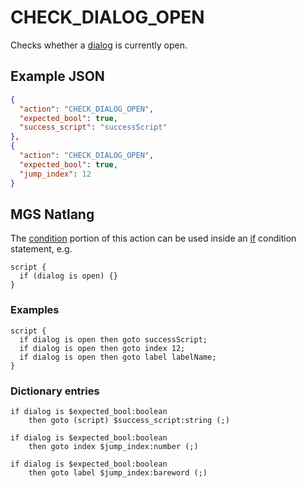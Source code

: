 # CHECK_DIALOG_OPEN

Checks whether a [dialog](../dialogs) is currently open.

## Example JSON

```json
{
  "action": "CHECK_DIALOG_OPEN",
  "expected_bool": true,
  "success_script": "successScript"
},
{
  "action": "CHECK_DIALOG_OPEN",
  "expected_bool": true,
  "jump_index": 12
}
```

## MGS Natlang

The [condition](../conditional_gotos) portion of this action can be used inside an [if](../mgs/advanced_syntax#if-and-else) condition statement, e.g.

```mgs
script {
  if (dialog is open) {}
}
```

### Examples

```mgs
script {
  if dialog is open then goto successScript;
  if dialog is open then goto index 12;
  if dialog is open then goto label labelName;
}
```

### Dictionary entries

```
if dialog is $expected_bool:boolean
    then goto (script) $success_script:string (;)

if dialog is $expected_bool:boolean
    then goto index $jump_index:number (;)

if dialog is $expected_bool:boolean
    then goto label $jump_index:bareword (;)
```
